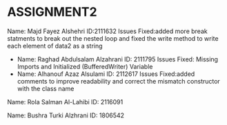 # ASSIGNMENT2

Name: Majd Fayez Alshehri ID:2111632
Issues Fixed:added more break statments to break out the nested loop and fixed the write method to write each element of data2 as a string

- Name: Raghad Abdulsalam Alzahrani
  ID: 2111795
  Issues Fixed: Missing Imports and Initialized (BufferedWriter) Variable
- Name: Alhanouf Azaz Alsulami ID: 2112617
  Issues Fixed:added comments to improve readability and correct the mismatch constructor with the class name

Name: Rola Salman Al-Lahibi ID: 2116091


Name: Bushra Turki Alzhrani ID: 1806542

